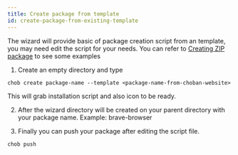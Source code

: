 ```yaml
---
title: Create package from template
id: create-package-from-existing-template
---
```


The wizard will provide basic of package creation script from an template,  you may need edit the script for your needs.
You can refer to [Creating ZIP package](creating-zip-file) to see some examples

1. Create an empty directory and type

```
chob create package-name --template <package-name-from-choban-website>
```
This will grab installation script and also icon to be ready.

2. After the wizard directory will be created on your parent directory with your package name. Example: brave-browser

4. Finally you can push your package after editing the script file.
```
chob push
```

